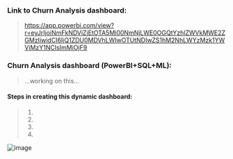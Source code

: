 ### Link to Churn Analysis dashboard:
> https://app.powerbi.com/view?r=eyJrIjoiNmFkNDViZjEtOTA5Mi00NmNjLWE0OGQtYzhlZWVkMWE2ZGMzIiwidCI6IjQ1ZDU0MDVhLWIwOTUtNDIwZS1hM2NhLWYzMzk1YWViMzY1NCIsImMiOjF9

### Churn Analysis dashboard (PowerBI+SQL+ML):
> ...working on this...

#### Steps in creating this dynamic dashboard:
> 1.  
> 2.  
> 3.  
> 4.  

![image](https://github.com/user-attachments/assets/574c4cad-17c1-45f9-bfb7-1faf0f265abf)
